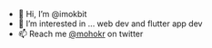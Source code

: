 - 👋 Hi, I’m @imokbit
- 👀 I’m interested in ... web dev and flutter app dev 
- 📫 Reach me [@mohokr](https://twitter.com/mohokr) on twitter 

<!---
imokbit/imokbit is a ✨ special ✨ repository because its `README.md` (this file) appears on your GitHub profile.
You can click the Preview link to take a look at your changes.
--->
